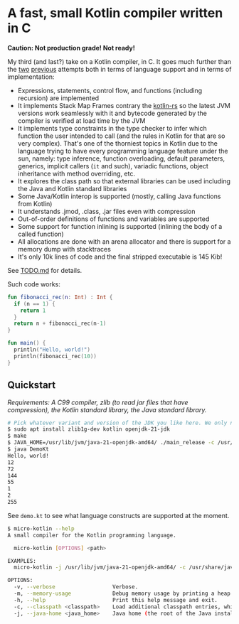 # A fast, small Kotlin compiler written in C

**Caution: Not production grade! Not ready!**


My third (and last?) take on a Kotlin compiler, in C. It goes much further than the [two](https://github.com/gaultier/kotlin-rs) [previous](https://github.com/gaultier/microkt) attempts both in terms of language support and in terms of implementation:

- Expressions, statements, control flow, and functions (including recursion) are implemented
- It implements Stack Map Frames contrary the [kotlin-rs](https://github.com/gaultier/kotlin-rs) so the latest JVM versions work seamlessly with it and bytecode generated by the compiler is verified at load time by the JVM
- It implements type constraints in the type checker to infer which function the user intended to call (and the rules in Kotlin for that are so very complex). That's one of the thorniest topics in Kotlin due to the language trying to have every programming language feature under the sun, namely: type inference, function overloading, default parameters, generics, implicit callers (`it` and such), variadic functions, object inheritance with method overriding, etc.
- It explores the class path so that external libraries can be used including the Java and Kotlin standard libraries
- Some Java/Kotlin interop is supported (mostly, calling Java functions from Kotlin)
- It understands .jmod, .class, .jar files even with compression
- Out-of-order definitions of functions and variables are supported
- Some support for function inlining is supported (inlining the body of a called function)
- All allocations are done with an arena allocator and there is support for a memory dump with stacktraces
- It's only 10k lines of code and the final stripped executable is 145 Kib!

See [TODO.md](TODO.md) for details.


Such code works:

```kotlin
fun fibonacci_rec(n: Int) : Int {
  if (n == 1) {
    return 1
  } 
  return n + fibonacci_rec(n-1)
}

fun main() {
  println("Hello, world!")
  println(fibonacci_rec(10))
}
```

## Quickstart

*Requirements: A C99 compiler, zlib (to read jar files that have compression), the Kotlin standard library, the Java standard library.*

```sh
# Pick whatever variant and version of the JDK you like here. We only need to get the Kotlin & Java standard library files.
$ sudo apt install zlib1g-dev kotlin openjdk-21-jdk 
$ make
$ JAVA_HOME=/usr/lib/jvm/java-21-openjdk-amd64/ ./main_release -c /usr/share/java/kotlin-stdlib.jar demo.kt  
$ java DemoKt
Hello, world!
12
72
144
55
1
2
255
```

See `demo.kt` to see what language constructs are supported at the moment.


```sh
$ micro-kotlin --help
A small compiler for the Kotlin programming language.

  micro-kotlin [OPTIONS] <path>

EXAMPLES:
  micro-kotlin -j /usr/lib/jvm/java-21-openjdk-amd64/ -c /usr/share/java/kotlin-stdlib.jar main.kt

OPTIONS:
  -v, --verbose                  Verbose.
  -m, --memory-usage             Debug memory usage by printing a heap dump in CSV form.
  -h, --help                     Print this help message and exit.
  -c, --classpath <classpath>    Load additional classpath entries, which are colon separated.
  -j, --java-home <java_home>    Java home (the root of the Java installation).
```
